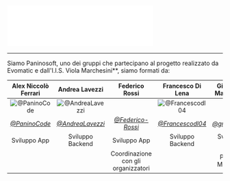 ![Paninosoft](https://raw.githubusercontent.com/paninosoftorg/.github/main/profile/logotype.png)

---
Siamo Paninosoft, uno dei gruppi che partecipano al progetto realizzato da Evomatic e dall'I.I.S. Viola Marchesini**, siamo formati da:

|Alex Niccolò Ferrari|Andrea Lavezzi|Federico Rossi|Francesco Di Lena|Giovanni Marchetto|
|:---:|:---:|:---:|:---:|:---:|
|![@PaninoCode](https://github.com/PaninoCode.png?size=100)|![@AndreaLavezzi](https://github.com/AndreaLavezzi.png?size=100)||![@Francescodl04](https://github.com/Francescodl04.png?size=100)||
|*[@PaninoCode](https://github.com/PaninoCode)*|*[@AndreaLavezzi](https://github.com/AndreaLavezzi)*|*[@Federico-Rossi](https://github.com/Federico-Rossi)*|*[@Francescodl04](https://github.com/Francescodl04)*|*[@gmarck04](https://github.com/gmarck04)*|
|Sviluppo App|Sviluppo Backend|Sviluppo App|Sviluppo Backend|Sviluppo App|
|||Coordinazione con gli organizzatori||Project Manager|


